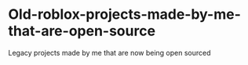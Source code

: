 # Old-roblox-projects-made-by-me-that-are-open-source
Legacy projects made by me that are now being open sourced
